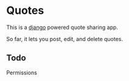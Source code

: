 Quotes
=========

This is a [django](http://www.djangoproject.com) powered quote sharing app.

So far, it lets you post, edit, and delete quotes.


Todo
-------

Permissions
